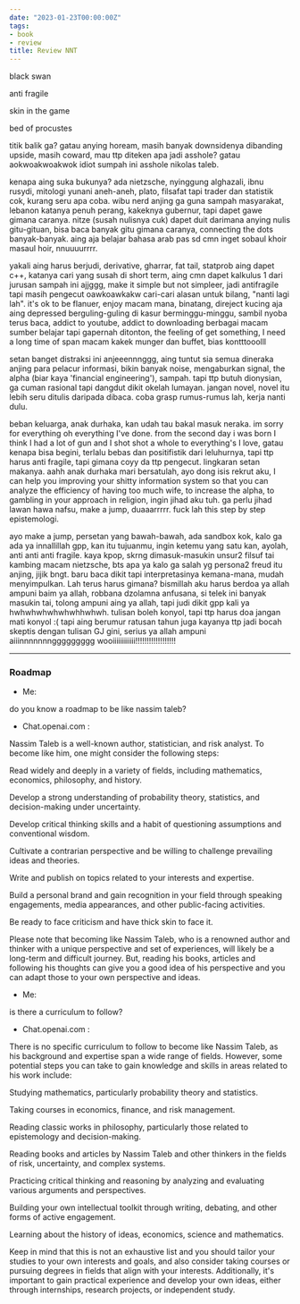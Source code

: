 ```yaml
---
date: "2023-01-23T00:00:00Z"
tags:
- book
- review
title: Review NNT
---
```


black swan

anti fragile 

skin in the game

bed of procustes

titik balik ga? gatau anying hoream, masih banyak downsidenya dibanding upside, masih coward, mau ttp diteken apa jadi asshole? gatau aokwoakwoakwok idiot sumpah ini asshole nikolas taleb. 

kenapa aing suka bukunya? ada nietzsche, nyinggung alghazali, ibnu rusydi, mitologi yunani aneh-aneh, plato, filsafat tapi trader dan statistik cok, kurang seru apa coba. wibu nerd anjing ga guna sampah masyarakat, lebanon katanya penuh perang, kakeknya gubernur, tapi dapet gawe gimana caranya. nitze (susah nulisnya cuk) dapet duit darimana anying nulis gitu-gituan, bisa baca banyak gitu gimana caranya, connecting the dots banyak-banyak. aing aja belajar bahasa arab pas sd cmn inget sobaul khoir masaul hoir, nnuuuurrrr. 

yakali aing harus berjudi, derivative, gharrar, fat tail, statprob aing dapet c++, katanya cari yang susah di short term, aing cmn dapet kalkulus 1 dari jurusan sampah ini ajjggg, make it simple but not simpleer, jadi antifragile tapi masih pengecut oawkoawkakw cari-cari alasan untuk bilang, "nanti lagi lah". it's ok to be flanuer, enjoy macam mana, binatang, direject kucing aja aing depressed berguling-guling di kasur berminggu-minggu, sambil nyoba terus baca, addict to youtube, addict to downloading berbagai macam sumber belajar tapi gapernah ditonton, the feeling of get something, I need a long time of span macam kakek munger dan buffet, bias kontttooolll

setan banget distraksi ini anjeeennnggg, aing tuntut sia semua dineraka anjing para pelacur informasi, bikin banyak noise, mengaburkan signal, the alpha (biar kaya 'financial engineering'), sampah. tapi ttp butuh dionysian, ga cuman rasional tapi dangdut dikit okelah lumayan. jangan novel, novel itu lebih seru ditulis daripada dibaca. coba grasp rumus-rumus lah, kerja nanti dulu. 

beban keluarga, anak durhaka, kan udah tau bakal masuk neraka. im sorry for everything oh everything I've done. from the second day i was born I think I had a lot of gun and I shot shot a whole to everything's I love, gatau kenapa bisa begini, terlalu bebas dan positifistik dari leluhurnya, tapi ttp harus anti fragile, tapi gimana coyy da ttp pengecut. lingkaran setan makanya. aahh anak durhaka mari bersatulah, ayo dong isis rekrut aku, I can help you improving your shitty information system so that you can analyze the efficiency of having too much wife, to increase the alpha, to gambling in your approach in religion, ingin jihad aku tuh. ga perlu jihad lawan hawa nafsu, make a jump, duaaarrrrr. fuck lah this step by step epistemologi.

ayo make a jump, persetan yang bawah-bawah, ada sandbox kok, kalo ga ada ya innallillah gpp, kan itu tujuanmu, ingin ketemu yang satu kan, ayolah, anti anti anti fragile. kaya kpop, skrng dimasuk-masukin unsur2 filsuf tai kambing macam nietzsche, bts apa ya kalo ga salah yg persona2 freud itu anjing, jijik bngt. baru baca dikit tapi interpretasinya kemana-mana, mudah menyimpulkan. Lah terus harus gimana? bismillah aku harus berdoa ya allah ampuni baim ya allah, robbana dzolamna anfusana, si telek ini banyak masukin tai, tolong ampuni aing ya allah, tapi judi dikit gpp kali ya hwhwhwhwhwhwhhwhwh. tulisan boleh konyol, tapi ttp harus doa jangan mati konyol :( tapi aing berumur ratusan tahun juga kayanya ttp jadi bocah skeptis dengan tulisan GJ gini, serius ya allah ampuni aiiinnnnnnnggggggggg wooiiiiiiiiiiii!!!!!!!!!!!!!!!!!!

---

### Roadmap

- Me: 

do you know a roadmap to be like nassim taleb?

- Chat.openai.com :

Nassim Taleb is a well-known author, statistician, and risk analyst. To become like him, one might consider the following steps:

Read widely and deeply in a variety of fields, including mathematics, economics, philosophy, and history.

Develop a strong understanding of probability theory, statistics, and decision-making under uncertainty.

Develop critical thinking skills and a habit of questioning assumptions and conventional wisdom.

Cultivate a contrarian perspective and be willing to challenge prevailing ideas and theories.

Write and publish on topics related to your interests and expertise.

Build a personal brand and gain recognition in your field through speaking engagements, media appearances, and other public-facing activities.

Be ready to face criticism and have thick skin to face it.

Please note that becoming like Nassim Taleb, who is a renowned author and thinker with a unique perspective and set of experiences, will likely be a long-term and difficult journey. But, reading his books, articles and following his thoughts can give you a good idea of his perspective and you can adapt those to your own perspective and ideas.

- Me:

is there a curriculum to follow?

- Chat.openai.com :

There is no specific curriculum to follow to become like Nassim Taleb, as his background and expertise span a wide range of fields. However, some potential steps you can take to gain knowledge and skills in areas related to his work include:

Studying mathematics, particularly probability theory and statistics.

Taking courses in economics, finance, and risk management.

Reading classic works in philosophy, particularly those related to epistemology and decision-making.

Reading books and articles by Nassim Taleb and other thinkers in the fields of risk, uncertainty, and complex systems.

Practicing critical thinking and reasoning by analyzing and evaluating various arguments and perspectives.

Building your own intellectual toolkit through writing, debating, and other forms of active engagement.

Learning about the history of ideas, economics, science and mathematics.

Keep in mind that this is not an exhaustive list and you should tailor your studies to your own interests and goals, and also consider taking courses or pursuing degrees in fields that align with your interests. Additionally, it's important to gain practical experience and develop your own ideas, either through internships, research projects, or independent study.